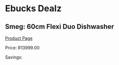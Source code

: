 
# Ebucks Dealz
## Smeg: 60cm Flexi Duo Dishwasher
[Product Page](https://www.ebucks.com/web/shop/productSelected.do?prodId=1029039269&catId=1196429345)

Price: R13999.00

Savings: 


	